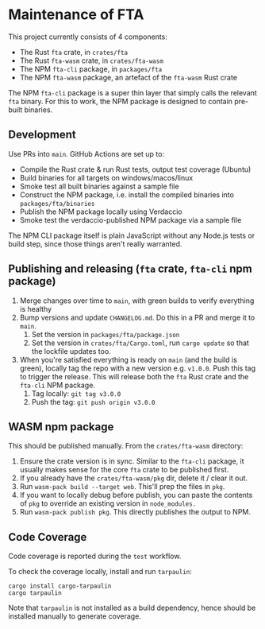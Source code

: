 # Maintenance of FTA

This project currently consists of 4 components:

- The Rust `fta` crate, in `crates/fta`
- The Rust `fta-wasm` crate, in `crates/fta-wasm`
- The NPM `fta-cli` package, in `packages/fta`
- The NPM `fta-wasm` package, an artefact of the `fta-wasm` Rust crate

The NPM `fta-cli` package is a super thin layer that simply calls the relevant `fta` binary. For this to work, the NPM package is designed to contain pre-built binaries.

## Development

Use PRs into `main`. GitHub Actions are set up to:

- Compile the Rust crate & run Rust tests, output test coverage (Ubuntu)
- Build binaries for all targets on windows/macos/linux
- Smoke test all built binaries against a sample file
- Construct the NPM package, i.e. install the compiled binaries into `packages/fta/binaries`
- Publish the NPM package locally using Verdaccio
- Smoke test the verdaccio-published NPM package via a sample file

The NPM CLI package itself is plain JavaScript without any Node.js tests or build step, since those things aren't really warranted.

## Publishing and releasing (`fta` crate, `fta-cli` npm package)

1. Merge changes over time to `main`, with green builds to verify everything is healthy
2. Bump versions and update `CHANGELOG.md`. Do this in a PR and merge it to `main`.
   1. Set the version in `packages/fta/package.json`
   2. Set the version in `crates/fta/Cargo.toml`, run `cargo update` so that the lockfile updates too. 
3. When you're satisfied everything is ready on `main` (and the build is green), locally tag the repo with a new version e.g. `v1.0.0`. Push this tag to trigger the release. This will release both the `fta` Rust crate and the `fta-cli` NPM package.
   1. Tag locally: `git tag v3.0.0`
   2. Push the tag: `git push origin v3.0.0` 

## WASM npm package

This should be published manually. From the `crates/fta-wasm` directory:

1. Ensure the crate version is in sync. Similar to the `fta-cli` package, it usually makes sense for the core `fta` crate to be published first.
2. If you already have the `crates/fta-wasm/pkg` dir, delete it / clear it out.
3. Run `wasm-pack build --target web`. This'll prep the files in `pkg`.
4. If you want to locally debug before publish, you can paste the contents of `pkg` to override an existing version in `node_modules.`
5. Run `wasm-pack publish pkg`. This directly publishes the output to NPM.

## Code Coverage

Code coverage is reported during the `test` workflow.

To check the coverage locally, install and run `tarpaulin`:

```
cargo install cargo-tarpaulin
cargo tarpaulin
```

Note that `tarpaulin` is not installed as a build dependency, hence should be installed manually to generate coverage.
